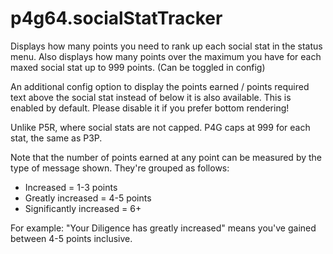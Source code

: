 # p4g64.socialStatTracker
Displays how many points you need to rank up each social stat in the status menu. Also displays how many points over the maximum you have for each maxed social stat up to 999 points. (Can be toggled in config)

An additional config option to display the points earned / points required text above the social stat instead of below it is also available. This is enabled by default. Please disable it if you prefer bottom rendering!

Unlike P5R, where social stats are not capped. P4G caps at 999 for each stat, the same as P3P.

Note that the number of points earned at any point can be measured by the type of message shown. They're grouped as follows:

- Increased = 1-3 points
- Greatly increased = 4-5 points
- Significantly increased = 6+

For example: "Your Diligence has greatly increased" means you've gained between 4-5 points inclusive.
